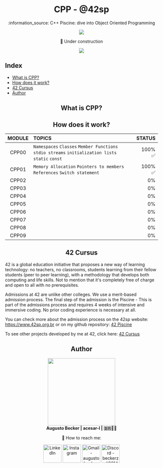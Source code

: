 <h1 align="center">  CPP - @42sp </h1>

<p align="center">:information_source: C++ Piscine: dive into Object Oriented Programming </p>

<p align="center"><a href="https://www.42sp.org.br/" target="_blank"><img src="https://img.shields.io/static/v1?label=&message=SP&color=000&style=for-the-badge&logo=42""></a></p>

<p align="center">
	🚧 Under construction
</p>

<p align="center">
	<a href="https://github.com/augustobecker/CPP/blob/main/README-ptbr.md" target="_blank">
		<img src="https://img.shields.io/badge/dispon%C3%ADvel%20tamb%C3%A9m%20em-PT--BR-yellow">
	</a>
</p>

## Index
* [What is CPP?](#what-is-cpp)
* [How does it work?](#how-does-it-work)
* [42 Cursus](#42-cursus)
* [Author](#author)

<h2 align="center" id="what-is-cpp"> What is CPP? </h2>
  
<h2 align="center" id="how-does-it-work"> How does it work? </h2>

|MODULE	|TOPICS		|STATUS				|
|:-:	|:--		|--:				|
|CPP00	|`Namespaces` `Classes` `Member Functions` `stdio streams` `initialization lists` `static` `const`		|100% ✅			|
|CPP01	|`Memory Allocation` `Pointers to members` `References` `Switch statement`		|100% ✅				|
|CPP02	|		|0% 				|
|CPP03	|		|0% 				|				
|CPP04	|		|0%				|
|CPP05	|		|0% 				|
|CPP06	|		|0% 				|
|CPP07	|		|0% 				|
|CPP08	|		|0% 				|
|CPP09	|		|0% 				|


<h2 align="center" id="42-cursus"> 42 Cursus </h2>
	
42 is a global education initiative that proposes a new way of learning technology: no teachers, no classrooms,
students learning from their fellow students (peer to peer learning),
with a methodology that develops both computing and life skills.
Not to mention that it's completely free of charge and open to all with no prerequisites.

Admissions at 42 are unlike other colleges. We use a merit-based admission process.
The final step of the admission is the Piscine - This is part of the admissions process and 
requires 4 weeks of intensive and immersive coding. No prior coding experience is necessary at all.
	
You can check more about the admission process on the 42sp website: https://www.42sp.org.br or on my github repository: <a href="">42 Piscine</a>

To see other projects developed by me at 42, click here: <a href="https://github.com/augustobecker/42cursus">42 Cursus </a>
  
<h2  align="center" id="author">Author</h2>
<div align="center">
	<div>
	<img height="222em" src="https://user-images.githubusercontent.com/81205527/174709160-f4bc029d-b667-469b-b2a7-4e036f1c5349.png">
	</div>
	<div>
		<strong> Augusto Becker | acesar-l | 🇧🇷👨‍🚀</strong>
	
:wave: How to reach me:
    	</div> 
    	<div>
  	<a href="https://www.linkedin.com/in/augusto-becker/" target="_blank"><img align="center" alt="LinkedIn" height="60" src="https://user-images.githubusercontent.com/81205527/157161849-01a9df02-bf32-45be-add4-122bc40b48cf.png"></a>
	<a href="https://www.instagram.com/augusto.becker/" target="_blank"><img align="center" alt="Instagram" height="60" src="https://user-images.githubusercontent.com/81205527/157161841-19ec3ab2-2c8f-4ec0-8b9d-3cd885256098.png"></a>
	<a href = "mailto:augustobecker.dev@gmail.com"> <img align="center" alt="Gmail - augustobecker.dev@gmail.com" height="60" src="https://user-images.githubusercontent.com/81205527/157161831-eb9dffee-404b-4ffe-b0af-34671219f7fb.png"></a>
	<a href="https://discord.gg/3kxYkBRxUy" target="_blank"><img align="center" alt="Discord - beckerzz#3614" height="60" src="https://user-images.githubusercontent.com/81205527/157161820-de88dc63-61a3-4c9f-9445-07ac98bf0bc2.png"></a>
	</div>
</div>
